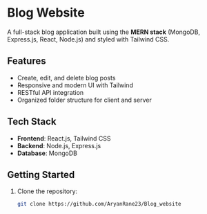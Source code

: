 # Blog Website

A full-stack blog application built using the **MERN stack** (MongoDB, Express.js, React, Node.js) and styled with Tailwind CSS.

## Features
- Create, edit, and delete blog posts
- Responsive and modern UI with Tailwind
- RESTful API integration
- Organized folder structure for client and server

## Tech Stack
- **Frontend**: React.js, Tailwind CSS
- **Backend**: Node.js, Express.js
- **Database**: MongoDB

## Getting Started

1. Clone the repository:
   ```bash
   git clone https://github.com/AryanRane23/Blog_website
